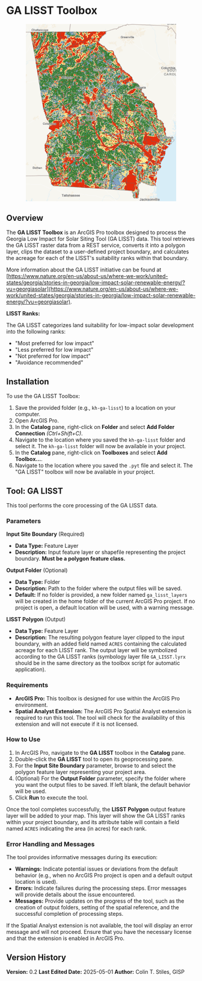 # GA LISST Toolbox

<p align="center">
    <img src="pics/lisst_thumbnail.png" alt="The GA LISST Data" width="400">
</p>

## Overview

The **GA LISST Toolbox** is an ArcGIS Pro toolbox designed to process the Georgia Low Impact for Solar Siting Tool (GA LISST) data. This tool retrieves the GA LISST raster data from a REST service, converts it into a polygon layer, clips the dataset to a user-defined project boundary, and calculates the acreage for each of the LISST's suitability ranks within that boundary.

More information about the GA LISST initiative can be found at [https://www.nature.org/en-us/about-us/where-we-work/united-states/georgia/stories-in-georgia/low-impact-solar-renewable-energy/?vu=georgiasolar](https://www.nature.org/en-us/about-us/where-we-work/united-states/georgia/stories-in-georgia/low-impact-solar-renewable-energy/?vu=georgiasolar).

**LISST Ranks:**

The GA LISST categorizes land suitability for low-impact solar development into the following ranks:

-   "Most preferred for low impact"
-   "Less preferred for low impact"
-   "Not preferred for low impact"
-   "Avoidance recommended"

## Installation

To use the GA LISST Toolbox:

1.  Save the provided folder (e.g., `kh-ga-lisst`) to a location on your computer.
2.  Open ArcGIS Pro.
3.  In the **Catalog** pane, right-click on **Folder** and select **Add Folder Connection** *(Ctrl+Shift+C)*.
4.  Navigate to the location where you saved the `kh-ga-lisst` folder and select it. The `kh-ga-lisst` folder will now be available in your project.
5.  In the **Catalog** pane, right-click on **Toolboxes** and select **Add Toolbox...**.
6.  Navigate to the location where you saved the `.pyt` file and select it. The "GA LISST" toolbox will now be available in your project.

## Tool: GA LISST

This tool performs the core processing of the GA LISST data.

### Parameters

**Input Site Boundary**
(Required)

-   **Data Type:** Feature Layer
-   **Description:** Input feature layer or shapefile representing the project boundary. **Must be a polygon feature class.**

**Output Folder**
(Optional)

-   **Data Type:** Folder
-   **Description:** Path to the folder where the output files will be saved.
-   **Default:** If no folder is provided, a new folder named `ga_lisst_layers` will be created in the home folder of the current ArcGIS Pro project. If no project is open, a default location will be used, with a warning message.

**LISST Polygon**
(Output)

-   **Data Type:** Feature Layer
-   **Description:** The resulting polygon feature layer clipped to the input boundary, with an added field named `ACRES` containing the calculated acreage for each LISST rank. The output layer will be symbolized according to the GA LISST ranks (symbology layer file `GA_LISST.lyrx` should be in the same directory as the toolbox script for automatic application).

### Requirements

-   **ArcGIS Pro:** This toolbox is designed for use within the ArcGIS Pro environment.
-   **Spatial Analyst Extension:** The ArcGIS Pro Spatial Analyst extension is required to run this tool. The tool will check for the availability of this extension and will not execute if it is not licensed.

### How to Use

1.  In ArcGIS Pro, navigate to the **GA LISST** toolbox in the **Catalog** pane.
2.  Double-click the **GA LISST** tool to open its geoprocessing pane.
3.  For the **Input Site Boundary** parameter, browse to and select the polygon feature layer representing your project area.
4.  (Optional) For the **Output Folder** parameter, specify the folder where you want the output files to be saved. If left blank, the default behavior will be used.
5.  Click **Run** to execute the tool.

Once the tool completes successfully, the **LISST Polygon** output feature layer will be added to your map. This layer will show the GA LISST ranks within your project boundary, and its attribute table will contain a field named `ACRES` indicating the area (in acres) for each rank.

### Error Handling and Messages

The tool provides informative messages during its execution:

-   **Warnings:** Indicate potential issues or deviations from the default behavior (e.g., when no ArcGIS Pro project is open and a default output location is used).
-   **Errors:** Indicate failures during the processing steps. Error messages will provide details about the issue encountered.
-   **Messages:** Provide updates on the progress of the tool, such as the creation of output folders, setting of the spatial reference, and the successful completion of processing steps.

If the Spatial Analyst extension is not available, the tool will display an error message and will not proceed. Ensure that you have the necessary license and that the extension is enabled in ArcGIS Pro.

## Version History

**Version:** 0.2
**Last Edited Date:** 2025-05-01
**Author:** Colin T. Stiles, GISP